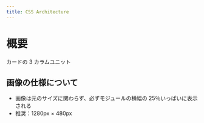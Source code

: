 ```yaml
---
title: CSS Architecture
---
```


# 概要

カードの 3 カラムユニット

## 画像の仕様について

- 画像は元のサイズに関わらず、必ずモジュールの横幅の 25％いっぱいに表示される
- 推奨：1280px × 480px
